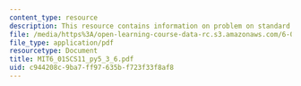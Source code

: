 ```yaml
---
content_type: resource
description: This resource contains information on problem on standard deviation.
file: /media/https%3A/open-learning-course-data-rc.s3.amazonaws.com/6-01sc-introduction-to-electrical-engineering-and-computer-science-i-spring-2011/c944208c9ba7ff97635bf723f33f8af8_MIT6_01SCS11_py5_3_6.pdf
file_type: application/pdf
resourcetype: Document
title: MIT6_01SCS11_py5_3_6.pdf
uid: c944208c-9ba7-ff97-635b-f723f33f8af8
---
```

